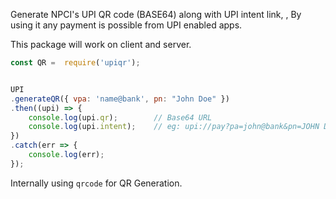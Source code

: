 Generate NPCI's UPI QR code (BASE64) along with UPI intent link, , By using it any payment is possible from UPI enabled apps.

This package will work on client and server.

```js
const QR =  require('upiqr');


UPI
.generateQR({ vpa: 'name@bank', pn: "John Doe" })
.then((upi) => {
    console.log(upi.qr);        // Base64 URL
    console.log(upi.intent);    // eg: upi://pay?pa=john@bank&pn=JOHN DOE
})
.catch(err => {
    console.log(err);
});

```

Internally using `qrcode` for QR Generation.